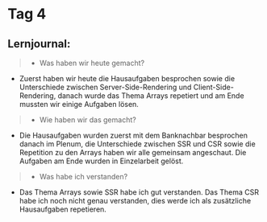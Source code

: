 # Tag 4

## Lernjournal:

> * Was haben wir heute gemacht?

* Zuerst haben wir heute die Hausaufgaben besprochen sowie die Unterschiede zwischen Server-Side-Rendering und Client-Side-Rendering, danach wurde das Thema Arrays repetiert und am Ende mussten wir einige Aufgaben lösen.

> * Wie haben wir das gemacht?

* Die Hausaufgaben wurden zuerst mit dem Banknachbar besprochen danach im Plenum, die Unterschiede zwischen SSR und CSR sowie die Repetition zu den Arrays haben wir alle gemeinsam angeschaut. Die Aufgaben am Ende wurden in Einzelarbeit gelöst.

> * Was habe ich verstanden?

* Das Thema Arrays sowie SSR habe ich gut verstanden. Das Thema CSR habe ich noch nicht genau verstanden, dies werde ich als zusätzliche Hausaufgaben repetieren.
